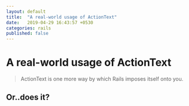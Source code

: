 ```yaml
---
layout: default
title:  "A real-world usage of ActionText"
date:   2019-04-29 16:43:57 +0530
categories: rails
published: false
---
```


# A real-world usage of ActionText

> ActionText is one more way by which Rails imposes itself onto you.

## Or..does it?
